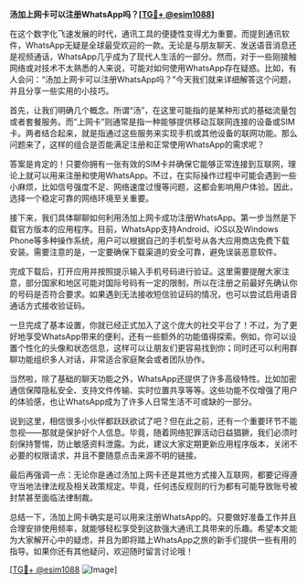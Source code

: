 **汤加上网卡可以注册WhatsApp吗？[[TG💪+ @esim1088](https://t.me/s/esim1088)]**

在这个数字化飞速发展的时代，通讯工具的便捷性变得尤为重要。而提到通讯软件，WhatsApp无疑是全球最受欢迎的一款。无论是与朋友聊天、发送语音消息还是视频通话，WhatsApp几乎成为了现代人生活的一部分。然而，对于一些刚接触网络或对技术不太熟悉的人来说，可能对如何使用WhatsApp存在疑惑。比如，有人会问：“汤加上网卡可以注册WhatsApp吗？”今天我们就来详细解答这个问题，并且分享一些实用的小技巧。

首先，让我们明确几个概念。所谓“汤”，在这里可能指的是某种形式的基础流量包或者套餐服务。而“上网卡”则通常是指一种能够提供移动互联网连接的设备或SIM卡。两者结合起来，就是指通过这些服务来实现手机或其他设备的联网功能。那么问题来了，这样的组合是否能满足注册和正常使用WhatsApp的需求呢？

答案是肯定的！只要你拥有一张有效的SIM卡并确保它能够正常连接到互联网，理论上就可以用来注册和使用WhatsApp。不过，在实际操作过程中可能会遇到一些小麻烦，比如信号强度不足、网络速度过慢等问题，这都会影响用户体验。因此，选择一个稳定可靠的网络环境至关重要。

接下来，我们具体聊聊如何利用汤加上网卡成功注册WhatsApp。第一步当然是下载官方版本的应用程序。目前，WhatsApp支持Android、iOS以及Windows Phone等多种操作系统，用户可以根据自己的手机型号从各大应用商店免费下载安装。需要注意的是，一定要确保下载渠道的安全可靠，避免误装恶意软件。

完成下载后，打开应用并按照提示输入手机号码进行验证。这里需要提醒大家注意，部分国家和地区可能对国际号码有一定的限制，所以在注册之前最好先确认你的号码是否符合要求。如果遇到无法接收短信验证码的情况，也可以尝试启用语音通话方式接收验证码。

一旦完成了基本设置，你就已经正式加入了这个庞大的社交平台了！不过，为了更好地享受WhatsApp带来的便利，还有一些额外的功能值得探索。例如，你可以设置个性化的头像和状态信息，这样可以让朋友们更容易找到你；同时还可以利用群聊功能组织多人对话，非常适合家庭聚会或者团队协作。

当然啦，除了基础的聊天功能之外，WhatsApp还提供了许多高级特性。比如加密通信保障隐私安全、支持文件传输、实时位置共享等等。这些功能不仅增强了用户的体验感，也让WhatsApp成为了许多人日常生活不可或缺的一部分。

说到这里，相信很多小伙伴都跃跃欲试了吧？但在此之前，还有一个重要环节不能忽视——那就是保护好个人信息。毕竟，随着网络犯罪活动日益猖獗，我们必须时刻保持警惕，防止敏感资料泄露。为此，建议大家定期更新应用程序版本，关闭不必要的权限请求，并且不要随意点击来源不明的链接。

最后再强调一点：无论你是通过汤加上网卡还是其他方式接入互联网，都要记得遵守当地法律法规及相关政策规定。毕竟，任何违反规则的行为都有可能导致账号被封禁甚至面临法律制裁。

总结一下，汤加上网卡确实是可以用来注册WhatsApp的。只要做好准备工作并且合理安排使用频率，就能够轻松享受到这款强大通讯工具带来的乐趣。希望本文能为大家解开心中的疑虑，并且为即将踏上WhatsApp之旅的新手们提供一些有用的指导。如果你还有其他疑问，欢迎随时留言讨论哦！

[[TG💪+ @esim1088](https://t.me/s/esim1088) ![Image](https://i.postimg.cc/4NQfJmqS/Snipaste-2025-05-13-00-14-12.png)]